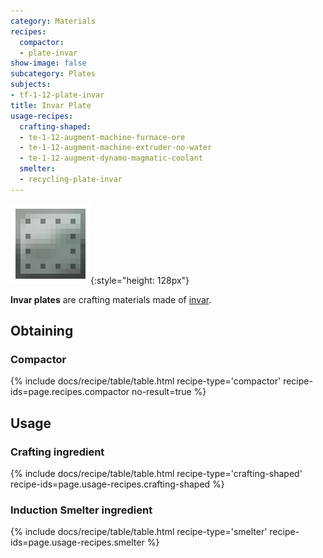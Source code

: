 ```yaml
---
category: Materials
recipes:
  compactor:
  - plate-invar
show-image: false
subcategory: Plates
subjects:
- tf-1-12-plate-invar
title: Invar Plate
usage-recipes:
  crafting-shaped:
  - te-1-12-augment-machine-furnace-ore
  - te-1-12-augment-machine-extruder-no-water
  - te-1-12-augment-dynamo-magmatic-coolant
  smelter:
  - recycling-plate-invar
---
```


![Invar plate](/assets/images/docs/1.12/thermal-foundation/plate-invar.png){:style="height: 128px"}


**Invar plates** are crafting materials made of [invar](../invar-ingot/).


Obtaining
---------

### Compactor
{% include docs/recipe/table/table.html recipe-type='compactor' recipe-ids=page.recipes.compactor no-result=true %}


Usage
-----

### Crafting ingredient
{% include docs/recipe/table/table.html recipe-type='crafting-shaped' recipe-ids=page.usage-recipes.crafting-shaped %}

### Induction Smelter ingredient
{% include docs/recipe/table/table.html recipe-type='smelter' recipe-ids=page.usage-recipes.smelter %}
